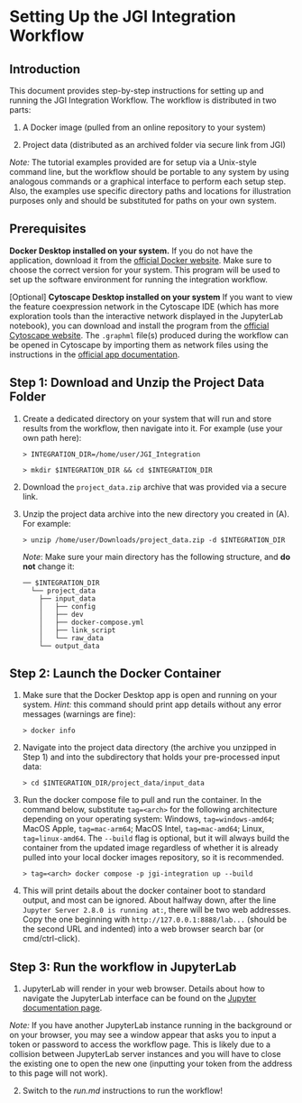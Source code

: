 # **Setting Up the JGI Integration Workflow**

## **Introduction**

This document provides step-by-step instructions for setting up and running the JGI Integration Workflow. The workflow is distributed in two parts:

1.  A Docker image (pulled from an online repository to your system)

2.  Project data (distributed as an archived folder via secure link from JGI)

_Note:_ The tutorial examples provided are for setup via a Unix-style command line, but the workflow should be portable to any system by using analogous commands or a graphical interface to perform each setup step. Also, the examples use specific directory paths and locations for illustration purposes only and should be substituted for paths on your own system.

## **Prerequisites**

**Docker Desktop installed on your system.** If you do not have the application, download it from the [official Docker website](https://www.docker.com/products/docker-desktop). Make sure to choose the correct version for your system. This program will be used to set up the software environment for running the integration workflow.

[Optional] **Cytoscape Desktop installed on your system** If you want to view the feature coexpression network in the Cytoscape IDE (which has more exploration tools than the interactive network displayed in the JupyterLab notebook), you can download and install the program from the [official Cytoscape website](https://cytoscape.org/download.html). The `.graphml` file(s) produced during the workflow can be opened in Cytoscape by importing them as network files using the instructions in the [official app documentation](https://manual.cytoscape.org/en/stable/Quick_Tour_of_Cytoscape.html#the-menus). 

## **Step 1: Download and Unzip the Project Data Folder**

1.  Create a dedicated directory on your system that will run and store results from the workflow, then navigate into it. For example (use your own path here):

    `> INTEGRATION_DIR=/home/user/JGI_Integration`

    `> mkdir $INTEGRATION_DIR && cd $INTEGRATION_DIR`

2.  Download the `project_data.zip` archive that was provided via a secure link.

3.  Unzip the project data archive into the new directory you created in (A). For example:

    `> unzip /home/user/Downloads/project_data.zip -d $INTEGRATION_DIR`

    _Note_: Make sure your main directory has the following structure, and **do not** change it:

    ```
    ── $INTEGRATION_DIR
      └── project_data
        ├── input_data
        │   ├── config
        │   ├── dev        
        │   ├── docker-compose.yml
        │   ├── link_script
        │   └── raw_data
        └── output_data
    ```

## **Step 2: Launch the Docker Container**

1.  Make sure that the Docker Desktop app is open and running on your system. _Hint:_ this command should print app details without any error messages (warnings are fine):

    `> docker info`

2.  Navigate into the project data directory (the archive you unzipped in Step 1) and into the subdirectory that holds your pre-processed input data:

    `> cd $INTEGRATION_DIR/project_data/input_data`

3.  Run the docker compose file to pull and run the container. In the command below, substitute `tag=<arch>` for the following architecture depending on your operating system: Windows, `tag=windows-amd64`; MacOS Apple, `tag=mac-arm64`; MacOS Intel, `tag=mac-amd64`; Linux, `tag=linux-amd64`. The `--build` flag is optional, but it will always build the container from the updated image regardless of whether it is already pulled into your local docker images repository, so it is recommended. 

    `> tag=<arch> docker compose -p jgi-integration up --build`

4.  This will print details about the docker container boot to standard output, and most can be ignored. About halfway down, after the line `Jupyter Server 2.8.0 is running at:`, there will be two web addresses. Copy the one beginning with `http://127.0.0.1:8888/lab...` (should be the second URL and indented) into a web browser search bar (or cmd/ctrl-click).

## **Step 3: Run the workflow in JupyterLab**

1.  JupyterLab will render in your web browser. Details about how to navigate the JupyterLab interface can be found on the [Jupyter documentation page](https://docs.jupyter.org/en/latest/).

_Note:_ If you have another JupyterLab instance running in the background or on your browser, you may see a window appear that asks you to input a token or password to access the workflow page. This is likely due to a collision between JupyterLab server instances and you will have to close the existing one to open the new one (inputting your token from the address to this page will not work).

2.  Switch to the _run.md_ instructions to run the workflow!